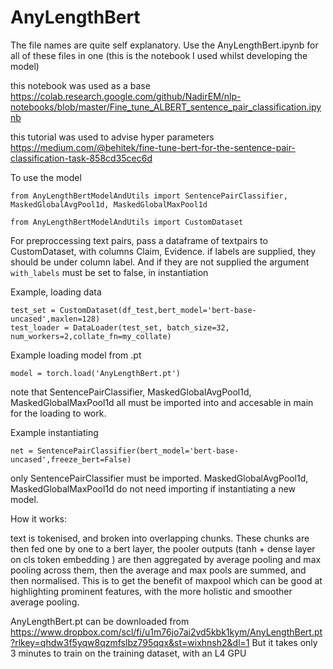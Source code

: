 # AnyLengthBert

The file names are quite self explanatory. Use the AnyLengthBert.ipynb for all of these files in one (this is the notebook I used whilst developing the model)

this notebook was used as a base https://colab.research.google.com/github/NadirEM/nlp-notebooks/blob/master/Fine_tune_ALBERT_sentence_pair_classification.ipynb

this tutorial was used to advise hyper parameters https://medium.com/@behitek/fine-tune-bert-for-the-sentence-pair-classification-task-858cd35cec6d


To use the model 

```
from AnyLengthBertModelAndUtils import SentencePairClassifier, MaskedGlobalAvgPool1d, MaskedGlobalMaxPool1d
```
```
from AnyLengthBertModelAndUtils import CustomDataset
```

For preproccessing text pairs, pass a dataframe of textpairs to CustomDataset, with columns Claim, Evidence. if labels are supplied, they should be under column label. And if they are not supplied the argument `with_labels` must be set to false, in instantiation

Example, loading data
```
test_set = CustomDataset(df_test,bert_model='bert-base-uncased',maxlen=128)
test_loader = DataLoader(test_set, batch_size=32, num_workers=2,collate_fn=my_collate)
```

Example loading model from .pt
```
model = torch.load('AnyLengthBert.pt')
```
note that SentencePairClassifier, MaskedGlobalAvgPool1d, MaskedGlobalMaxPool1d all must be imported into and accesable in main for the loading to work.

Example instantiating
```
net = SentencePairClassifier(bert_model='bert-base-uncased',freeze_bert=False)
```
only SentencePairClassifier must be imported.  MaskedGlobalAvgPool1d, MaskedGlobalMaxPool1d do not need importing if instantiating a new model.


How it works:

text is tokenised, and broken into overlapping chunks. These chunks are then fed one by one to a bert layer, the pooler outputs (tanh + dense layer on cls token embedding ) are then aggregated by  average pooling and max  pooling across them, then the average and max pools are summed, and then normalised. This is to get the benefit of maxpool which can be good at highlighting prominent features, with the more holistic and smoother average pooling.

AnyLengthBert.pt can be downloaded from https://www.dropbox.com/scl/fi/u1m76jo7ai2vd5kbk1kym/AnyLengthBert.pt?rlkey=qhdw3f5yqw8qzmfslbz795qqx&st=wixhnsh2&dl=1
But it takes only 3 minutes to train on the training dataset, with an L4 GPU



